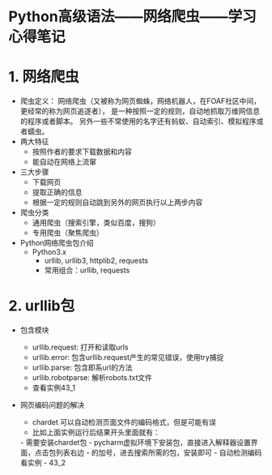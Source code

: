 # **Python高级语法——网络爬虫——学习心得笔记**
  
# 1. 网络爬虫
- 爬虫定义：
    网络爬虫（又被称为网页蜘蛛，网络机器人，在FOAF社区中间，更经常的称为网页追逐者），
    是一种按照一定的规则，自动地抓取万维网信息的程序或者脚本。
    另外一些不常使用的名字还有蚂蚁、自动索引、模拟程序或者蠕虫。
- 两大特征
    - 按照作者的要求下载数据和内容
    - 能自动在网络上流窜
- 三大步骤
    - 下载网页
    - 提取正确的信息
    - 根据一定的规则自动跳到另外的网页执行以上两步内容
- 爬虫分类
    - 通用爬虫（搜索引擎，类似百度，搜狗）
    - 专用爬虫（聚焦爬虫）
- Python网络爬虫包介绍
    - Python3.x
        - urllib, urllib3, httplib2, requests
        - 常用组合：urllib, requests
        
# 2. urllib包
- 包含模块
    - urllib.request: 打开和读取urls
    - urllib.error: 包含urllib.request产生的常见错误，使用try捕捉                                  
    - urllib.parse: 包含即系url的方法
    - urllib.robotparse: 解析robots.txt文件
    - 查看实例43_1
    
- 网页编码问题的解决
    - chardet 可以自动检测页面文件的编码格式，但是可能有误 
    - 比如上面实例运行后结果开头里面就有：
    <head>
		<meta ...... charset=UTF-8"/>    
	- 需要安装chardet包
	    - pycharm虚拟环境下安装包，直接进入解释器设置界面，点击包列表右边
	    - 的加号，进去搜索所需的包，安装即可
	    - 自动检测编码看实例
	    - 43_2
	   